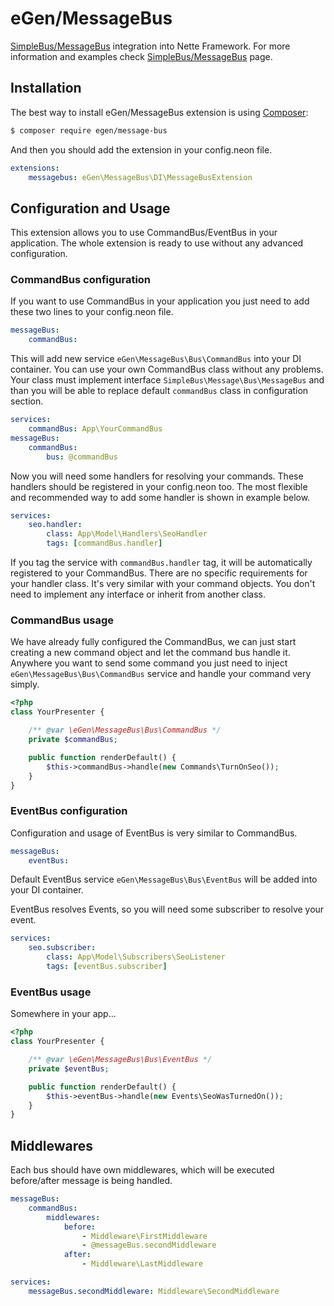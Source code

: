 # eGen/MessageBus

[SimpleBus/MessageBus](https://github.com/SimpleBus/MessageBus) integration into Nette Framework.
For more information and examples check [SimpleBus/MessageBus](http://simplebus.github.io/MessageBus/doc/command_bus.html) page.

## Installation

The best way to install eGen/MessageBus extension is using  [Composer](http://getcomposer.org/):

```sh
$ composer require egen/message-bus
```

And then you should add the extension in your config.neon file.

```yml
extensions:
	messagebus: eGen\MessageBus\DI\MessageBusExtension
```

## Configuration and Usage

This extension allows you to use CommandBus/EventBus in your application.
The whole extension is ready to use without any advanced configuration.

### CommandBus configuration

If you want to use CommandBus in your application you just need to add these two lines to your config.neon file.

```yml
messageBus:
	commandBus:
```
This will add new service `eGen\MessageBus\Bus\CommandBus` into your DI container. You can use your own CommandBus class without any problems. Your class must implement interface `SimpleBus\Message\Bus\MessageBus` and than you will be able to replace default `commandBus` class in configuration section.
```yml
services:
    commandBus: App\YourCommandBus
messageBus:
	commandBus:
	    bus: @commandBus
```
Now you will need some handlers for resolving your commands. These handlers should be registered in your config.neon too. The most flexible and recommended way to add some handler is shown in example below.

```yml
services:
    seo.handler:
        class: App\Model\Handlers\SeoHandler
        tags: [commandBus.handler]
```
If you tag the service with `commandBus.handler` tag, it will be automatically registered to your CommandBus.
There are no specific requirements for your handler class. It's very similar with your command objects. You don't need to implement any interface or inherit from another class.

### CommandBus usage

We have already fully configured the CommandBus, we can just start creating a new command object and let the command bus handle it. Anywhere you want to send some command you just need to inject `eGen\MessageBus\Bus\CommandBus` service and handle your command very simply.

```php
<?php
class YourPresenter {

    /** @var \eGen\MessageBus\Bus\CommandBus */
    private $commandBus;

    public function renderDefault() {
        $this->commandBus->handle(new Commands\TurnOnSeo());
    }
}
```


### EventBus configuration

Configuration and usage of EventBus is very similar to CommandBus.

```yml
messageBus:
	eventBus:
```

Default EventBus service `eGen\MessageBus\Bus\EventBus` will be added into your DI container.

EventBus resolves Events, so you will need some subscriber to resolve your event.

```yml
services:
    seo.subscriber:
        class: App\Model\Subscribers\SeoListener
        tags: [eventBus.subscriber]
```

### EventBus usage
Somewhere in your app...
```php
<?php
class YourPresenter {

    /** @var \eGen\MessageBus\Bus\EventBus */
    private $eventBus;

    public function renderDefault() {
        $this->eventBus->handle(new Events\SeoWasTurnedOn());
    }
}
```

## Middlewares
Each bus should have own middlewares, which will be executed before/after message is being handled.

```yml
messageBus:
	commandBus:
		middlewares:
			before:
				- Middleware\FirstMiddleware
				- @messageBus.secondMiddleware
			after:
				- Middleware\LastMiddleware

services:
    messageBus.secondMiddleware: Middleware\SecondMiddleware
```
